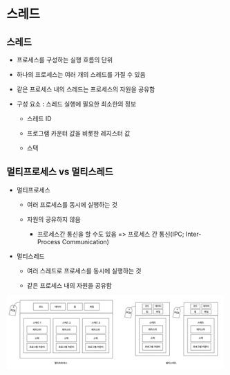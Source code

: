 # 스레드

## 스레드

- 프로세스를 구성하는 실행 흐름의 단위

- 하나의 프로세스는 여러 개의 스레드를 가질 수 있음

- 같은 프로세스 내의 스레드는 프로세스의 자원을 공유함

- 구성 요소 : 스레드 실행에 필요한 최소한의 정보
  
  - 스레드 ID
  
  - 프로그램 카운터 값을 비롯한 레지스터 값
  
  - 스택

## 멀티프로세스 vs 멀티스레드

- 멀티프로세스
  
  - 여러 프로세스를 동시에 실행하는 것
  
  - 자원의 공유하지 않음
    
    - 프로세스간 통신을 할 수도 있음 => 프로세스 간 통신(IPC; Inter-Process Communication)

- 멀티스레드
  
  - 여러 스레드로 프로세스를 동시에 실행하는 것
  
  - 같은 프로세스 내의 자원을 공유함

![multiprocess-vs-multithread](./image/multiprocess-vs-multithread.png)
